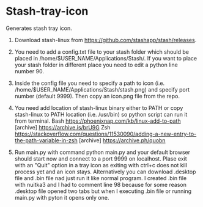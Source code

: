 # Stash-tray-icon

Generates stash tray icon.

1. Download stash-linux from https://github.com/stashapp/stash/releases.

2. You need to add a config.txt file to your stash folder which should be placed in /home/$USER_NAME/Applications/Stash/. If you want to place your stash folder in different place you need to edit a python line number 90.

3. Inside the config file you need to specify a path to icon (i.e. /home/$USER_NAME/Applications/Stash/stash.png) and specify port number (default 9999). Then copy an icon.png file from the repo.

4. You need add location of stash-linux binary either to PATH or copy stash-linux to PATH location (i.e. /usr/bin) so python script can run it from terminal.
Bash
https://phoenixnap.com/kb/linux-add-to-path 
[archive] https://archive.is/brU9G
Zsh
https://stackoverflow.com/questions/11530090/adding-a-new-entry-to-the-path-variable-in-zsh
[archive] https://archive.ph/quobn

5. Run main.py with command python main.py and your default browser should start now and connect to a port 9999 on localhost. Plase exit with an "Quit" option in a tray icon as exiting with ctrl+c does not kill process yet and an icon stays. Alternatively you can download .desktop file and .bin file nad just run it like normal program. 
I created .bin file with nuitka3 and I had to comment line 98 because for some reason .desktop file opened two tabs but when I executing .bin file or running main.py with pyton it opens only one.
